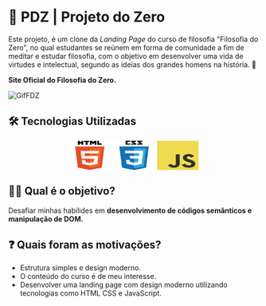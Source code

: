 # 🍷 PDZ | Projeto do Zero 
Este projeto, é um clone da <i>Landing Page</i> do curso de filosofia "Filosofia do Zero", no qual estudantes se reúnem em forma de comunidade a fim de meditar e estudar filosofia, com o objetivo em desenvolver uma vida de virtudes e intelectual, segundo as ideias dos grandes homens na história. 🧠

<strong>Site Oficial do Filosofia do Zero.</strong>

<img  src="./Imagens/FDZ.gif" alt="GifFDZ" height="200">

## 🛠 Tecnologias Utilizadas
<div align="center">
<img align='center' height='60' width='85' title='HTML' alt='html' src='https://github.com/devicons/devicon/blob/master/icons/html5/html5-original-wordmark.svg'/>
<img align='center' height='60' width='85' title='CSS' alt='css' src='https://github.com/devicons/devicon/blob/master/icons/css3/css3-original-wordmark.svg'/>
<img align='center' height='60' width='85' title='JavaScript' alt='javascript' src='https://github.com/devicons/devicon/blob/master/icons/javascript/javascript-original.svg'/>
</div>

<div>

## 👨‍💻 Qual é o objetivo?
Desafiar minhas habilides em <strong>desenvolvimento de códigos semânticos e manipulação de DOM.</strong>
</div>

## ❓ Quais foram as motivações?
<div>
<ul> 
    <li>Estrutura simples e design moderno.</li>
    <li>O conteúdo do curso é de meu interesse.</li>
    <li>Desenvolver uma landing page com design moderno utilizando tecnologias como HTML CSS e JavaScript.</li>
<ul> 
</div>
